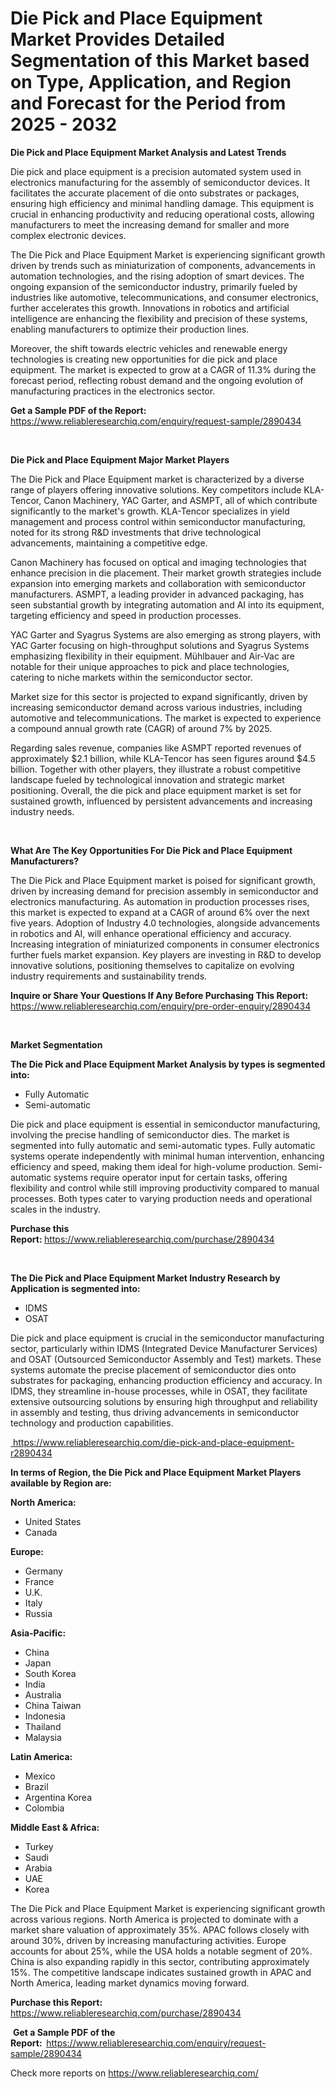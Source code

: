 <p><h1>Die Pick and Place Equipment Market Provides Detailed Segmentation of this Market based on Type, Application, and Region and Forecast for the Period from 2025 - 2032</h1></p><p><strong>Die Pick and Place Equipment Market Analysis and Latest Trends</strong></p>
<p><p>Die pick and place equipment is a precision automated system used in electronics manufacturing for the assembly of semiconductor devices. It facilitates the accurate placement of die onto substrates or packages, ensuring high efficiency and minimal handling damage. This equipment is crucial in enhancing productivity and reducing operational costs, allowing manufacturers to meet the increasing demand for smaller and more complex electronic devices.</p><p>The Die Pick and Place Equipment Market is experiencing significant growth driven by trends such as miniaturization of components, advancements in automation technologies, and the rising adoption of smart devices. The ongoing expansion of the semiconductor industry, primarily fueled by industries like automotive, telecommunications, and consumer electronics, further accelerates this growth. Innovations in robotics and artificial intelligence are enhancing the flexibility and precision of these systems, enabling manufacturers to optimize their production lines.</p><p>Moreover, the shift towards electric vehicles and renewable energy technologies is creating new opportunities for die pick and place equipment. The market is expected to grow at a CAGR of 11.3% during the forecast period, reflecting robust demand and the ongoing evolution of manufacturing practices in the electronics sector.</p></p>
<p><strong>Get a Sample PDF of the Report:&nbsp;</strong> <a href="https://www.reliableresearchiq.com/enquiry/request-sample/2890434?utm_campaign=2709&utm_medium=2&utm_source=Github&utm_content=ia&utm_term=14032025&utm_id=die-pick-and-place-equipment">https://www.reliableresearchiq.com/enquiry/request-sample/2890434</a></p>
<p>&nbsp;</p>
<p><strong>Die Pick and Place Equipment Major Market Players</strong></p>
<p><p>The Die Pick and Place Equipment market is characterized by a diverse range of players offering innovative solutions. Key competitors include KLA-Tencor, Canon Machinery, YAC Garter, and ASMPT, all of which contribute significantly to the market's growth. KLA-Tencor specializes in yield management and process control within semiconductor manufacturing, noted for its strong R&D investments that drive technological advancements, maintaining a competitive edge.</p><p>Canon Machinery has focused on optical and imaging technologies that enhance precision in die placement. Their market growth strategies include expansion into emerging markets and collaboration with semiconductor manufacturers. ASMPT, a leading provider in advanced packaging, has seen substantial growth by integrating automation and AI into its equipment, targeting efficiency and speed in production processes.</p><p>YAC Garter and Syagrus Systems are also emerging as strong players, with YAC Garter focusing on high-throughput solutions and Syagrus Systems emphasizing flexibility in their equipment. Mühlbauer and Air-Vac are notable for their unique approaches to pick and place technologies, catering to niche markets within the semiconductor sector.</p><p>Market size for this sector is projected to expand significantly, driven by increasing semiconductor demand across various industries, including automotive and telecommunications. The market is expected to experience a compound annual growth rate (CAGR) of around 7% by 2025.</p><p>Regarding sales revenue, companies like ASMPT reported revenues of approximately $2.1 billion, while KLA-Tencor has seen figures around $4.5 billion. Together with other players, they illustrate a robust competitive landscape fueled by technological innovation and strategic market positioning. Overall, the die pick and place equipment market is set for sustained growth, influenced by persistent advancements and increasing industry needs.</p></p>
<p>&nbsp;</p>
<p><strong>What Are The Key Opportunities For Die Pick and Place Equipment Manufacturers?</strong></p>
<p><p>The Die Pick and Place Equipment market is poised for significant growth, driven by increasing demand for precision assembly in semiconductor and electronics manufacturing. As automation in production processes rises, this market is expected to expand at a CAGR of around 6% over the next five years. Adoption of Industry 4.0 technologies, alongside advancements in robotics and AI, will enhance operational efficiency and accuracy. Increasing integration of miniaturized components in consumer electronics further fuels market expansion. Key players are investing in R&D to develop innovative solutions, positioning themselves to capitalize on evolving industry requirements and sustainability trends.</p></p>
<p><strong>Inquire or Share Your Questions If Any Before Purchasing This Report:</strong> <a href="https://www.reliableresearchiq.com/enquiry/pre-order-enquiry/2890434?utm_campaign=2709&utm_medium=2&utm_source=Github&utm_content=ia&utm_term=14032025&utm_id=die-pick-and-place-equipment">https://www.reliableresearchiq.com/enquiry/pre-order-enquiry/2890434</a></p>
<p>&nbsp;</p>
<p><strong>Market Segmentation</strong></p>
<p><strong>The Die Pick and Place Equipment Market Analysis by types is segmented into:</strong></p>
<p><ul><li>Fully Automatic</li><li>Semi-automatic</li></ul></p>
<p><p>Die pick and place equipment is essential in semiconductor manufacturing, involving the precise handling of semiconductor dies. The market is segmented into fully automatic and semi-automatic types. Fully automatic systems operate independently with minimal human intervention, enhancing efficiency and speed, making them ideal for high-volume production. Semi-automatic systems require operator input for certain tasks, offering flexibility and control while still improving productivity compared to manual processes. Both types cater to varying production needs and operational scales in the industry.</p></p>
<p><strong>Purchase this Report:&nbsp;</strong><a href="https://www.reliableresearchiq.com/purchase/2890434?utm_campaign=2709&utm_medium=2&utm_source=Github&utm_content=ia&utm_term=14032025&utm_id=die-pick-and-place-equipment">https://www.reliableresearchiq.com/purchase/2890434</a></p>
<p>&nbsp;</p>
<p><strong>The Die Pick and Place Equipment Market Industry Research by Application is segmented into:</strong></p>
<p><ul><li>IDMS</li><li>OSAT</li></ul></p>
<p><p>Die pick and place equipment is crucial in the semiconductor manufacturing sector, particularly within IDMS (Integrated Device Manufacturer Services) and OSAT (Outsourced Semiconductor Assembly and Test) markets. These systems automate the precise placement of semiconductor dies onto substrates for packaging, enhancing production efficiency and accuracy. In IDMS, they streamline in-house processes, while in OSAT, they facilitate extensive outsourcing solutions by ensuring high throughput and reliability in assembly and testing, thus driving advancements in semiconductor technology and production capabilities.</p></p>
<p><a href="https://www.reliableresearchiq.com/die-pick-and-place-equipment-r2890434?utm_campaign=2709&utm_medium=2&utm_source=Github&utm_content=ia&utm_term=14032025&utm_id=die-pick-and-place-equipment">&nbsp;https://www.reliableresearchiq.com/die-pick-and-place-equipment-r2890434</a></p>
<p><strong>In terms of Region, the Die Pick and Place Equipment Market Players available by Region are:</strong></p>
<p>
    <p> <strong> North America: </strong>
        <ul>
            <li>United States</li>
            <li>Canada</li>
        </ul>
        </p> 
    <p> <strong> Europe: </strong>
        <ul>
            <li>Germany</li>
            <li>France</li>
            <li>U.K.</li>
            <li>Italy</li>
            <li>Russia</li>
        </ul>
        </p> 
    <p> <strong> Asia-Pacific: </strong>
        <ul>
            <li>China</li>
            <li>Japan</li>
            <li>South Korea</li>
            <li>India</li>
            <li>Australia</li>
            <li>China Taiwan</li>
            <li>Indonesia</li>
            <li>Thailand</li>
            <li>Malaysia</li>
        </ul>
        </p> 
    <p> <strong> Latin America: </strong>
        <ul>
            <li>Mexico</li>
            <li>Brazil</li>
            <li>Argentina Korea</li>
            <li>Colombia</li>
        </ul>
        </p> 
    <p> <strong> Middle East & Africa: </strong>
        <ul>
            <li>Turkey</li>
            <li>Saudi</li>
            <li>Arabia</li>
            <li>UAE</li>
            <li>Korea</li>
        </ul>
    </p>
    </p>
<p><p>The Die Pick and Place Equipment Market is experiencing significant growth across various regions. North America is projected to dominate with a market share valuation of approximately 35%. APAC follows closely with around 30%, driven by increasing manufacturing activities. Europe accounts for about 25%, while the USA holds a notable segment of 20%. China is also expanding rapidly in this sector, contributing approximately 15%. The competitive landscape indicates sustained growth in APAC and North America, leading market dynamics moving forward.</p></p>
<p><strong>Purchase this Report: </strong><a href="https://www.reliableresearchiq.com/purchase/2890434?utm_campaign=2709&utm_medium=2&utm_source=Github&utm_content=ia&utm_term=14032025&utm_id=die-pick-and-place-equipment">https://www.reliableresearchiq.com/purchase/2890434</a></p>
<p>&nbsp;<strong>Get a Sample PDF of the Report:&nbsp;&nbsp;</strong><a href="https://www.reliableresearchiq.com/enquiry/request-sample/2890434?utm_campaign=2709&utm_medium=2&utm_source=Github&utm_content=ia&utm_term=14032025&utm_id=die-pick-and-place-equipment">https://www.reliableresearchiq.com/enquiry/request-sample/2890434</a></p>
<p><strong></strong></p>
<p>Check more reports on <a href="https://www.reliableresearchiq.com/?utm_campaign=2709&utm_medium=2&utm_source=Github&utm_content=ia&utm_term=14032025&utm_id=die-pick-and-place-equipment">https://www.reliableresearchiq.com/</a></p>